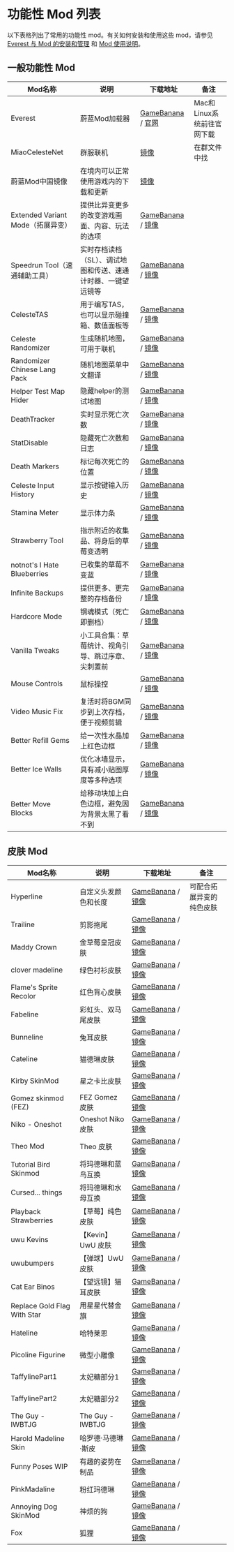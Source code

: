 # 功能性 Mod 列表

以下表格列出了常用的功能性 mod。有关如何安装和使用这些 mod，请参见 [Everest 与 Mod 的安装和管理](zh-cn/Celeste/Mods/Everest_and_mod.md) 和 [Mod 使用说明](zh-cn/Celeste/Mods/Mod_usage.md)。

## 一般功能性 Mod

| Mod名称                           | 说明                                                         | 下载地址                                                                                              | 备注                       |
| --------------------------------- | ------------------------------------------------------------ | ----------------------------------------------------------------------------------------------------- | -------------------------- |
| Everest                           | 蔚蓝Mod加载器                                                | [GameBanana][Everest - GameBanana] / [官网][Everest - Website]                                        | Mac和Linux系统前往官网下载 |
| MiaoCelesteNet                    | 群服联机                                                     | [镜像][MiaoCelesteNet - 镜像]                                                                         | 在群文件中找               |
| 蔚蓝Mod中国镜像                   | 在境内可以正常使用游戏内的下载和更新                         | [镜像][蔚蓝Mod中国镜像 - 镜像]                                                                        |                            |
| Extended Variant Mode（拓展异变） | 提供比异变更多的改变游戏画面、内容、玩法的选项               | [GameBanana][Extended Variant Mode - GameBanana] / [镜像][Extended Variant Mode - 镜像]               |                            |
| Speedrun Tool（速通辅助工具）     | 实时存档读档（SL）、调试地图和传送、速通计时器、一键望远镜等 | [GameBanana][Speedrun Tool - GameBanana] / [镜像][Speedrun Tool - 镜像]                               |                            |
| CelesteTAS                        | 用于编写TAS，也可以显示碰撞箱、数值面板等                    | [GameBanana][CelesteTAS - GameBanana] / [镜像][CelesteTAS - 镜像]                                     |                            |
| Celeste Randomizer                | 生成随机地图，可用于联机                                     | [GameBanana][Celeste Randomizer - GameBanana] / [镜像][Celeste Randomizer - 镜像]                     |                            |
| Randomizer Chinese Lang Pack      | 随机地图菜单中文翻译                                         | [GameBanana][Randomizer Chinese Lang Pack - GameBanana] / [镜像][Randomizer Chinese Lang Pack - 镜像] |                            |
| Helper Test Map Hider             | 隐藏helper的测试地图                                         | [GameBanana][Helper Test Map Hider - GameBanana] / [镜像][Helper Test Map Hider - 镜像]               |                            |
| DeathTracker                      | 实时显示死亡次数                                             | [GameBanana][DeathTracker - GameBanana] / [镜像][DeathTracker - 镜像]                                 |                            |
| StatDisable                       | 隐藏死亡次数和日志                                           | [GameBanana][StatDisable - GameBanana] / [镜像][StatDisable - 镜像]                                   |                            |
| Death Markers                     | 标记每次死亡的位置                                           | [GameBanana][Death Markers - GameBanana] / [镜像][Death Markers - 镜像]                               |                            |
| Celeste Input History             | 显示按键输入历史                                             | [GameBanana][Celeste Input History - GameBanana] / [镜像][Celeste Input History - 镜像]               |                            |
| Stamina Meter                     | 显示体力条                                                   | [GameBanana][Stamina Meter - GameBanana] / [镜像][Stamina Meter - 镜像]                               |                            |
| Strawberry Tool                   | 指示附近的收集品、将身后的草莓变透明                         | [GameBanana][Strawberry Tool - GameBanana] / [镜像][Strawberry Tool - 镜像]                           |                            |
| notnot's I Hate Blueberries       | 已收集的草莓不变蓝                                           | [GameBanana][notnot's I Hate Blueberries - GameBanana] / [镜像][notnot's I Hate Blueberries - 镜像]   |                            |
| Infinite Backups                  | 提供更多、更完整的存档备份                                   | [GameBanana][Infinite Backups - GameBanana] / [镜像][Infinite Backups - 镜像]                         |                            |
| Hardcore Mode                     | 钢魂模式（死亡即删档）                                       | [GameBanana][Hardcore Mode - GameBanana] / [镜像][Hardcore Mode - 镜像]                               |                            |
| Vanilla Tweaks                    | 小工具合集：草莓统计、视角引导、跳过序章、尖刺置前           | [GameBanana][Vanilla Tweaks - GameBanana] / [镜像][Vanilla Tweaks - 镜像]                             |                            |
| Mouse Controls                    | 鼠标操控                                                     | [GameBanana][Mouse Controls - GameBanana] / [镜像][Mouse Controls - 镜像]                             |                            |
| Video Music Fix                   | 复活时将BGM同步到上次存档，便于视频剪辑                      | [GameBanana][Video Music Fix - GameBanana] / [镜像][Video Music Fix - 镜像]                           |                            |
| Better Refill Gems                | 给一次性水晶加上红色边框                                     | [GameBanana][Better Refill Gems - GameBanana] / [镜像][Better Refill Gems - 镜像]                     |                            |
| Better Ice Walls                  | 优化冰墙显示，具有减小贴图厚度等多种选项                     | [GameBanana][Better Ice Walls - GameBanana] / [镜像][Better Ice Walls - 镜像]                         |                            |
| Better Move Blocks                | 给移动块加上白色边框，避免因为背景太黑了看不到               | [GameBanana][Better Move Blocks - GameBanana] / [镜像][Better Move Blocks - 镜像]                     |                            |

[Everest - GameBanana]: https://gamebanana.com/tools/6449
[Everest - Website]: https://everestapi.github.io
[MiaoCelesteNet - 镜像]: https://celeste.weg.fan/api/v2/download/mods/Miao.CelesteNet.Client
[蔚蓝Mod中国镜像 - 镜像]: https://celeste.weg.fan/api/v2/download/mods/ChinaMirror
[Extended Variant Mode - GameBanana]: https://gamebanana.com/mods/53650
[Extended Variant Mode - 镜像]: https://celeste.weg.fan/api/v2/download/mods/ExtendedVariantMode
[Speedrun Tool - GameBanana]: https://gamebanana.com/tools/6597
[Speedrun Tool - 镜像]: https://celeste.weg.fan/api/v2/download/mods/SpeedrunTool
[CelesteTAS - GameBanana]: https://gamebanana.com/tools/6715
[CelesteTAS - 镜像]: https://celeste.weg.fan/api/v2/download/mods/CelesteTAS
[Celeste Randomizer - GameBanana]: https://gamebanana.com/tools/6848
[Celeste Randomizer - 镜像]: https://celeste.weg.fan/api/v2/download/mods/Randomizer
[Randomizer Chinese Lang Pack - GameBanana]: https://gamebanana.com/mods/53709
[Randomizer Chinese Lang Pack - 镜像]: https://celeste.weg.fan/api/v2/download/mods/RandomizerChineseLangPack
[Helper Test Map Hider - GameBanana]: https://gamebanana.com/mods/359863
[Helper Test Map Hider - 镜像]: https://celeste.weg.fan/api/v2/download/mods/HelperTestMapHider
[DeathTracker - GameBanana]: https://gamebanana.com/mods/53681
[DeathTracker - 镜像]: https://celeste.weg.fan/api/v2/download/mods/DeathTracker
[StatDisable - GameBanana]: https://gamebanana.com/mods/289578
[StatDisable - 镜像]: https://celeste.weg.fan/api/v2/download/mods/StatDisable
[Death Markers - GameBanana]: https://gamebanana.com/mods/53649
[Death Markers - 镜像]: https://celeste.weg.fan/api/v2/download/mods/DeathMarkers
[Celeste Input History - GameBanana]: https://gamebanana.com/mods/34273
[Celeste Input History - 镜像]: https://celeste.weg.fan/api/v2/download/mods/InputHistory
[Stamina Meter - GameBanana]: https://gamebanana.com/mods/34280
[Stamina Meter - 镜像]: https://celeste.weg.fan/api/v2/download/mods/StaminaMeter
[Strawberry Tool - GameBanana]: https://gamebanana.com/tools/6924
[Strawberry Tool - 镜像]: https://celeste.weg.fan/api/v2/download/mods/StrawberryTool
[notnot's I Hate Blueberries - GameBanana]: https://gamebanana.com/mods/251770
[notnot's I Hate Blueberries - 镜像]: https://celeste.weg.fan/api/v2/download/mods/notnot%27s%20I%20Hate%20Blueberries
[Infinite Backups - GameBanana]: https://gamebanana.com/mods/53710
[Infinite Backups - 镜像]: https://celeste.weg.fan/api/v2/download/mods/InfiniteBackups
[Hardcore Mode - GameBanana]: https://gamebanana.com/mods/53679
[Hardcore Mode - 镜像]: https://celeste.weg.fan/api/v2/download/mods/HardcoreMode
[Vanilla Tweaks - GameBanana]: https://gamebanana.com/mods/53672
[Vanilla Tweaks - 镜像]: https://celeste.weg.fan/api/v2/download/mods/VanillaTweaks
[Mouse Controls - GameBanana]: https://gamebanana.com/mods/53677
[Mouse Controls - 镜像]: https://celeste.weg.fan/api/v2/download/mods/MouseControls
[Video Music Fix - GameBanana]: https://gamebanana.com/mods/53682
[Video Music Fix - 镜像]: https://celeste.weg.fan/api/v2/download/mods/VideoRecordingMusic
[Better Refill Gems - GameBanana]: https://gamebanana.com/mods/53685
[Better Refill Gems - 镜像]: https://celeste.weg.fan/api/v2/download/mods/BetterRefillGems
[Better Ice Walls - GameBanana]: https://gamebanana.com/mods/288973
[Better Ice Walls - 镜像]: https://celeste.weg.fan/api/v2/download/mods/BetterIceWalls
[Better Move Blocks - GameBanana]: https://gamebanana.com/mods/288858
[Better Move Blocks - 镜像]: https://celeste.weg.fan/api/v2/download/mods/Better%20Move%20Blocks

## 皮肤 Mod

| Mod名称                | 说明                 | 下载地址                                                                                  | 备注                     |
| ---------------------- | -------------------- | ----------------------------------------------------------------------------------------- | ------------------------ |
| Hyperline              | 自定义头发颜色和长度 | [GameBanana][Hyperline - GameBanana] / [镜像][Hyperline - 镜像]                           | 可配合拓展异变的纯色皮肤 |
| Trailine               | 剪影拖尾             | [GameBanana][Trailine - GameBanana] / [镜像][Trailine - 镜像]                             |                          |
| Maddy Crown            | 金草莓皇冠皮肤       | [GameBanana][Maddy Crown - GameBanana] / [镜像][Maddy Crown - 镜像]                       |                          |
| clover madeline        | 绿色衬衫皮肤         | [GameBanana][clover madeline - GameBanana] / [镜像][clover madeline - 镜像]               |                          |
| Flame's Sprite Recolor | 红色背心皮肤         | [GameBanana][Flame's Sprite Recolor - GameBanana] / [镜像][Flame's Sprite Recolor - 镜像] |                          |
| Fabeline               | 彩虹头、双马尾皮肤   | [GameBanana][Fabeline - GameBanana] / [镜像][Fabeline - 镜像]                             |                          |
| Bunneline              | 兔耳皮肤             | [GameBanana][Bunneline - GameBanana] / [镜像][Bunneline - 镜像]                           |                          |
| Cateline               | 猫德琳皮肤           | [GameBanana][Cateline - GameBanana] / [镜像][Cateline - 镜像]                             |                          |
| Kirby SkinMod          | 星之卡比皮肤         | [GameBanana][Kirby SkinMod - GameBanana] / [镜像][Kirby SkinMod - 镜像]                   |                          |
| Gomez skinmod (FEZ)    | FEZ Gomez 皮肤       | [GameBanana][Gomez skinmod (FEZ) - GameBanana] / [镜像][Gomez skinmod (FEZ) - 镜像]       |                          |
| Niko - Oneshot         | Oneshot Niko 皮肤    | [GameBanana][Niko - Oneshot - GameBanana] / [镜像][Niko - Oneshot - 镜像]                 |                          |
| Theo Mod               | Theo 皮肤            | [GameBanana][Theo Mod - GameBanana] / [镜像][Theo Mod - 镜像]                             |                          |
| Tutorial Bird Skinmod  | 将玛德琳和蓝鸟互换   | [GameBanana][Tutorial Bird Skinmod - GameBanana] / [镜像][Tutorial Bird Skinmod - 镜像]   |                          |
| Cursed... things       | 将玛德琳和水母互换   | [GameBanana][Cursed... things - GameBanana] / [镜像][Cursed... things - 镜像]             |                          |
| Playback Strawberries  | 【草莓】纯色皮肤     | [GameBanana][Playback Strawberries - GameBanana] / [镜像][Playback Strawberries - 镜像]   |                          |
| uwu Kevins             | 【Kevin】UwU 皮肤    | [GameBanana][uwu Kevins - GameBanana] / [镜像][uwu Kevins - 镜像]                         |                          |
| uwubumpers             | 【弹球】UwU 皮肤     | [GameBanana][uwubumpers - GameBanana] / [镜像][uwubumpers - 镜像]                         |                          |
| Cat Ear Binos          | 【望远镜】猫耳皮肤   | [GameBanana][Cat Ear Binos - GameBanana] / [镜像][Cat Ear Binos - 镜像]                   |                          |
| Replace Gold Flag With Star          | 用星星代替金旗   | [GameBanana][Replace Gold Flag With Star - GameBanana] / [镜像][Replace Gold Flag With Star - 镜像]                   |                          |
| Hateline          | 哈特莱恩  | [GameBanana][Hateline - GameBanana] / [镜像][Hateline - 镜像]                   |                          |
| Picoline Figurine          | 微型小雕像   | [GameBanana][Picoline Figurine - GameBanana] / [镜像][Picoline Figurine - 镜像]                   |                          |
| TaffylinePart1          | 太妃糖部分1   | [GameBanana][TaffylinePart1 - GameBanana] / [镜像][TaffylinePart1 - 镜像]                   |                          |
| TaffylinePart2          | 太妃糖部分2   | [GameBanana][TaffylinePart2 - GameBanana] / [镜像][TaffylinePart2 - 镜像]                   |                          |
| The Guy - IWBTJG          | The Guy - IWBTJG   | [GameBanana][The Guy - IWBTJG - GameBanana] / [镜像][The Guy - IWBTJG - 镜像]                   |                          |
| Harold Madeline Skin          | 哈罗德·马德琳·斯皮   | [GameBanana][Harold Madeline Skin - GameBanana] / [镜像][Harold Madeline Skin - 镜像]                   |                          |
| Funny Poses WIP          | 有趣的姿势在制品   | [GameBanana][Funny Poses WIP - GameBanana] / [镜像][Funny Poses WIP - 镜像]                   |                          |
| PinkMadaline          | 粉红玛德琳   | [GameBanana][PinkMadaline - GameBanana] / [镜像][PinkMadaline - 镜像]                   |                          |
| Annoying Dog SkinMod          | 神烦的狗   | [GameBanana][Annoying Dog SkinMod - GameBanana] / [镜像][Annoying Dog SkinMod - 镜像]                   |                          |
| Fox          | 狐狸   | [GameBanana][Fox - GameBanana] / [镜像][Fox - 镜像]                   |                          |

[Hyperline - GameBanana]: https://gamebanana.com/mods/14871
[Hyperline - 镜像]: https://celeste.weg.fan/api/v2/download/mods/Hyperline
[Trailine - GameBanana]: https://gamebanana.com/mods/349341
[Trailine - 镜像]: https://celeste.weg.fan/api/v2/download/mods/Trailine
[Maddy Crown - GameBanana]: https://gamebanana.com/mods/251794
[Maddy Crown - 镜像]: https://celeste.weg.fan/api/v2/download/mods/MaddyCrown
[clover madeline - GameBanana]: https://gamebanana.com/mods/284804
[clover madeline - 镜像]: https://celeste.weg.fan/api/v2/download/mods/Clover%20Madeline%20SMH
[Flame's Sprite Recolor - GameBanana]: https://gamebanana.com/mods/251810
[Flame's Sprite Recolor - 镜像]: https://celeste.weg.fan/api/v2/download/mods/FlamespriteSkinModHelper
[Fabeline - GameBanana]: https://gamebanana.com/mods/251796
[Fabeline - 镜像]: https://celeste.weg.fan/api/v2/download/mods/RainbowMod
[Bunneline - GameBanana]: https://gamebanana.com/mods/289900
[Bunneline - 镜像]: https://celeste.weg.fan/api/v2/download/mods/Bunneline
[Cateline - GameBanana]: https://gamebanana.com/mods/251793
[Cateline - 镜像]: https://celeste.weg.fan/api/v2/download/mods/Cateline
[Kirby SkinMod - GameBanana]: https://gamebanana.com/mods/326571
[Kirby SkinMod - 镜像]: https://celeste.weg.fan/api/v2/download/mods/Kirby%20skin
[Gomez skinmod (FEZ) - GameBanana]: https://gamebanana.com/mods/327953
[Gomez skinmod (FEZ) - 镜像]: https://celeste.weg.fan/api/v2/download/mods/FEZ_Gomez
[Niko - Oneshot - GameBanana]: https://gamebanana.com/mods/251814
[Niko - Oneshot - 镜像]: https://celeste.weg.fan/api/v2/download/mods/Niko_-_Celeste_Skin-Helper
[Theo Mod - GameBanana]: https://gamebanana.com/mods/251813
[Theo Mod - 镜像]: https://celeste.weg.fan/api/v2/download/mods/TheoModv2
[Tutorial Bird Skinmod - GameBanana]: https://gamebanana.com/mods/251808
[Tutorial Bird Skinmod - 镜像]: https://celeste.weg.fan/api/v2/download/mods/Birdeline
[Cursed... things - GameBanana]: https://gamebanana.com/mods/251780
[Cursed... things - 镜像]: https://celeste.weg.fan/api/v2/download/mods/cursedthings
[Playback Strawberries - GameBanana]: https://gamebanana.com/mods/358189
[Playback Strawberries - 镜像]: https://celeste.weg.fan/api/v2/download/mods/PlaybackStrawberries
[uwu Kevins - GameBanana]: https://gamebanana.com/mods/288581
[uwu Kevins - 镜像]: https://celeste.weg.fan/api/v2/download/mods/uwuKevins
[uwubumpers - GameBanana]: https://gamebanana.com/mods/311891
[uwubumpers - 镜像]: https://celeste.weg.fan/api/v2/download/mods/UwUbumpers
[Cat Ear Binos - GameBanana]: https://gamebanana.com/mods/251786
[Cat Ear Binos - 镜像]: https://celeste.weg.fan/api/v2/download/mods/Cat%20Binos
[Replace Gold Flag With Star - GameBanana]: https://gamebanana.com/mods/397520
[Replace Gold Flag With Star - 镜像]: https://celeste.weg.fan/api/v2/download/mods/ReplaceGoldFlagWithStar
[Hateline - GameBanana]: https://gamebanana.com/mods/396767
[Hateline - 镜像]: https://celeste.weg.fan/api/v2/download/mods/Hateline
[Picoline Figurine - GameBanana]: https://gamebanana.com/mods/396162
[Picoline Figurine - 镜像]: https://celeste.weg.fan/api/v2/download/mods/PicolineFigurine
[TaffylinePart1 - GameBanana]: https://gamebanana.com/mods/395131
[TaffylinePart1 - 镜像]: https://celeste.weg.fan/api/v2/download/mods/TaffylinePart1
[TaffylinePart2 - GameBanana]: https://gamebanana.com/mods/395129
[TaffylinePart2 - 镜像]: https://celeste.weg.fan/api/v2/download/mods/TaffylinePart2
[The Guy - IWBTJG - GameBanana]: https://gamebanana.com/mods/394473
[The Guy - IWBTJG - 镜像]: https://celeste.weg.fan/api/v2/download/gamebanana-files/844056
[Harold Madeline Skin - GameBanana]: https://gamebanana.com/mods/393912
[Harold Madeline Skin - 镜像]: https://celeste.weg.fan/api/v2/download/gamebanana-files/846449
[Funny Poses WIP - GameBanana]: https://gamebanana.com/mods/393399
[Funny Poses WIP - 镜像]: https://celeste.weg.fan/api/v2/download/gamebanana-files/841273
[PinkMadaline - GameBanana]: https://gamebanana.com/mods/400833
[PinkMadaline - 镜像]: https://celeste.weg.fan/api/v2/download/gamebanana-files/861301
[PinkMadaline - GameBanana]: https://gamebanana.com/mods/400833
[PinkMadaline - 镜像]: https://celeste.weg.fan/api/v2/download/gamebanana-files/859480
[Annoying Dog SkinMod - GameBanana]: https://gamebanana.com/mods/400124
[Annoying Dog SkinMod - 镜像]: https://celeste.weg.fan/api/v2/download/gamebanana-files/859480
[Fox - GameBanana]: https://gamebanana.com/mods/320696
[Fox - 镜像]: https://celeste.weg.fan/api/v2/download/gamebanana-files/857866

